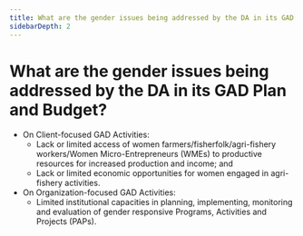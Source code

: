 ```yaml
---
title: What are the gender issues being addressed by the DA in its GAD Plan and Budget?
sidebarDepth: 2
---
```


# What are the gender issues being addressed by the DA in its GAD Plan and Budget?


 - On Client-focused GAD Activities:
   - Lack or limited access of women farmers/fisherfolk/agri-fishery workers/Women Micro-Entrepreneurs (WMEs) to productive resources for increased production and income; and
   - Lack or limited economic opportunities for women engaged in agri-fishery activities.
 - On Organization-focused GAD Activities:
   - Limited institutional capacities in planning, implementing, monitoring and evaluation of gender responsive Programs, Activities and Projects (PAPs).
